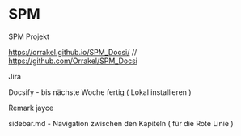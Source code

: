 # SPM
SPM Projekt

https://orrakel.github.io/SPM_Docsi/ // 
https://github.com/Orrakel/SPM_Docsi

 
Jira

Docsify - bis nächste Woche fertig ( Lokal installieren )

Remark jayce

sidebar.md - Navigation zwischen den Kapiteln ( für die Rote Linie )
